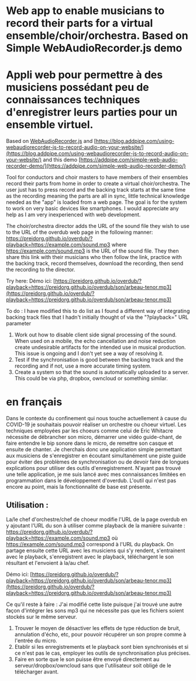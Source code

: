 # Web app to enable musicians to record their parts for a virtual ensemble/choir/orchestra.  Based on Simple WebAudioRecorder.js demo
# Appli web pour permettre à des musiciens possédant peu de connaissances techniques d'enregistrer leurs parties pour un ensemble virtuel.   
Based on [WebAudioRecorder.js](https://github.com/higuma/web-audio-recorder-js) and [https://blog.addpipe.com/using-webaudiorecorder-js-to-record-audio-on-your-website/](https://blog.addpipe.com/using-webaudiorecorder-js-to-record-audio-on-your-website/) and this demo [https://addpipe.com/simple-web-audio-recorder-demo/](https://addpipe.com/simple-web-audio-recorder-demo/)

Tool for conductors and choir masters to have members of their ensembles record their parts from home in order to create a virtual choir/orchestra.  The user just has to press record and the backing track starts at the same time as the recording meaning the parts are all in sync, little technical knowledge needed as the "app" is loaded from a web page.  The goal is for the system to work on very basic devices like smartphones.  I would appreciate any help as I am very inexperienced with web development.

The choir/orchestra director adds the URL of the sound file they wish to use to the URL of the overdub web page in the following manner:  https://preidorg.github.io/overdub/?playback=https://example.com/sound.mp3 where https://example.com/sound.mp3 is the URL of the sound file.  They then share this link with their musicians who then follow the link, practice with the backing track, record themselves, download the recording, then send the recording to the director.  

Try here: Démo ici: [https://preidorg.github.io/overdub/?playback=https://preidorg.github.io/overdub/son/arbeau-tenor.mp3](https://preidorg.github.io/overdub/?playback=https://preidorg.github.io/overdub/son/arbeau-tenor.mp3)


To do :
I have modified this to do list as I found a different way of integrating backing track files that I hadn't initially thought of via the "?playback=" URL parameter
1. Work out how to disable client side signal processing of the sound.  When used on a mobile, the echo cancellation and noise reduction create undesirable artifacts for the intended use in musical production.  This issue is ongoing and I don't yet see a way of resolving it.
2. Test if the synchronisation is good between the backing track and the recording and if not, use a more accurate timing system.
3. Create a system so that the sound is automatically uploaded to a server.  This could be via php, dropbox, owncloud or something similar.


# en français
Dans le contexte du confinement qui nous touche actuellement à cause du COVID-19 je souhaitais pouvoir réaliser un orchestre ou choeur virtuel.  Les techniques employées par les choeurs comme celui de Eric Whitacre nécessite de débrancher son micro, démarrer une vidéo guide-chant, de faire entendre le bip sonore dans le micro, de remettre son casque et ensuite de chanter.   Je cherchais donc une application simple permettant aux musiciens de s'enregistrer en écoutant simultanément une piste guide pour éviter des problèmes de synchronisation ou de devoir faire de longues explications pour utiliser des outils d'enregistrement.  N'ayant pas trouvé une telle application, je me suis lancé avec mes connaissances limitées en programmation dans le développement d'overdub. L'outil qui n'est pas encore au point, mais la fonctionnalité de base est présente.   

## Utilisation :
La/le chef d'orchestre/chef de choeur modifie l'URL de la page overdub en y ajoutant l'URL du son à utiliser comme playback de la manière suivante : https://preidorg.github.io/overdub/?playback=https://example.com/sound.mp3 où https://example.com/sound.mp3 correspond à l'URL du playback. On partage ensuite cette URL avec les musiciens qui s'y rendent, s'entrainent avec le playback, s'enregistrent avec le playback, téléchargent le son résultant et l'envoient à la/au chef.

Démo ici: [https://preidorg.github.io/overdub/?playback=https://preidorg.github.io/overdub/son/arbeau-tenor.mp3](https://preidorg.github.io/overdub/?playback=https://preidorg.github.io/overdub/son/arbeau-tenor.mp3)

Ce qu'il reste à faire :
J'ai modifié cette liste puisque j'ai trouvé une autre façon d'intégrer les sons mp3 qui ne nécessite pas que les fichiers soient stockés sur le même serveur. 
1. Trouver le moyen de désactiver les effets de type réduction de bruit, annulation d'écho, etc, pour pouvoir récupérer un son propre comme à l'entrée du micro. 
2. Etablir si les enregistrements et le playback sont bien synchronisés et si ce n'est pas le cas, employer les outils de synchronisation plus précises.  
3. Faire en sorte que le son puisse être envoyé directement au serveur/dropbox/owncloud sans que l'utilisateur soit obligé de le télécharger avant.



